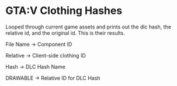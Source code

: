# GTA:V Clothing Hashes

Looped through current game assets and prints out the dlc hash, the relative id, and the original id.
This is their results.

File Name -> Component ID

Relative -> Client-side clothing ID

Hash -> DLC Hash Name

DRAWABLE -> Relative ID for DLC Hash
